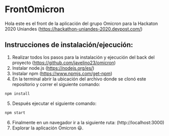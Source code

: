 # FrontOmicron
Hola este es el front de la aplicación del grupo Omicron para la Hackaton 2020 Uniandes (https://hackathon-uniandes-2020.devpost.com/) 
## Instrucciones de instalación/ejecución:
1. Realizar todos los pasos para la instalación y ejecución del back del proyecto (https://github.com/javelino23/omicron) 
2. Instalar node.js (https://nodejs.org/es/)
3. Instalar npm (https://www.npmjs.com/get-npm)
4. En la terminal abrir la ubicación del archivo donde se clonó este repositorio y correr el siguiente comando:
```bash
npm install 
```
5. Después ejecutar el siguiente comando:
```bash
npm start
```
6. Finalmente en un navegador ir a la siguiente ruta: (http://localhost:3000)
7. Explorar la aplicación Omicron 😃.
